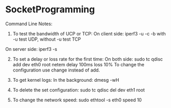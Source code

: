 # SocketProgramming
 
Command Line Notes:
1. To test the bandwidth of UCP or TCP:
On client side: iperf3 -u -c <server IP> -b <bw> 
with -u test UDP, without -u test TCP

On server side: iperf3 -s

2. To set a delay or loss rate for the first time:
On both side: sudo tc qdisc add dev eth0 root netem delay 100ms loss 10%
To change the configuration use change instead of add.

3. To get kernel logs:
In the background: dmesg -wH

4. To delete the set configuration:
sudo tc qdisc del dev eth1 root

5. To change the network speed:
sudo ethtool -s eth0 speed 10


